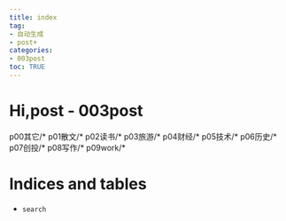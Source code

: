 ```yaml
---
title: index
tag: 
- 自动生成
- post+
categories:
- 003post
toc: TRUE
---
```

<h1 id="hipost---003post">Hi,post - 003post</h1>
<div class="toctree" data-maxdepth="1" data-caption="目录" data-glob="">
<p>p00其它/* p01散文/* p02读书/* p03旅游/* p04财经/* p05技术/* p06历史/* p07创投/* p08写作/* p09work/*</p>
</div>
<h1 id="indices-and-tables">Indices and tables</h1>
<ul>
<li><code class="interpreted-text" role="ref">search</code></li>
</ul>

